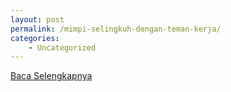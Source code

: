 ```yaml
---
layout: post
permalink: /mimpi-selingkuh-dengan-teman-kerja/
categories:
    - Uncategorized
---
```


[Baca Selengkapnya](/07)